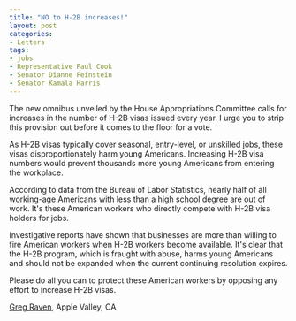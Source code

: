 ```yaml
---
title: "NO to H-2B increases!"
layout: post
categories:
- Letters
tags:
- jobs
- Representative Paul Cook
- Senator Dianne Feinstein
- Senator Kamala Harris
---
```


The new omnibus unveiled by the House Appropriations Committee calls for increases in the number of H-2B visas issued every year. I urge you to strip this provision out before it comes to the floor for a vote.

As H-2B visas typically cover seasonal, entry-level, or unskilled jobs, these visas disproportionately harm young Americans. Increasing H-2B visa numbers would prevent thousands more young Americans from entering the workplace.

According to data from the Bureau of Labor Statistics, nearly half of all working-age Americans with less than a high school degree are out of work. It's these American workers who directly compete with H-2B visa holders for jobs.

Investigative reports have shown that businesses are more than willing to fire American workers when H-2B workers become available. It's clear that the H-2B program, which is fraught with abuse, harms young Americans and should not be expanded when the current continuing resolution expires.

Please do all you can to protect these American workers by opposing any effort to increase H-2B visas.

[Greg Raven](https://www.gregraven.org), Apple Valley, CA